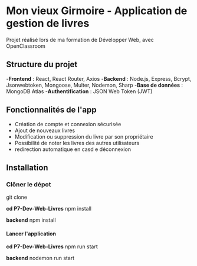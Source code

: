 # Mon vieux Girmoire - Application de gestion de livres

Projet réalisé lors de ma formation de Développer Web, avec OpenClassroom

## Structure du projet

-**Frontend** : React, React Router, Axios
-**Backend** : Node.js, Express, Bcrypt, Jsonwebtoken, Mongoose, Multer, Nodemon, Sharp
-**Base de données** : MongoDB Atlas
-**Authentification** : JSON Web Token (JWT)

## Fonctionnalités de l'app

- Création de compte et connexion sécurisée
- Ajout de nouveaux livres
- Modification ou suppression du livre par son propriétaire
- Possibilité de noter les livres des autres utilisateurs
- redirection automatique en casd e déconnexion


## Installation

### Clôner le dépot
git clone 

**cd P7-Dev-Web-Livres**
npm install

**backend**
npm install

#### Lancer l'application

**cd P7-Dev-Web-Livres**
npm run start

**backend**
nodemon run start
